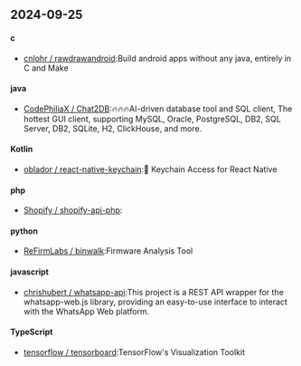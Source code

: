 ## 2024-09-25
#### c
* [cnlohr / rawdrawandroid](https://github.com/cnlohr/rawdrawandroid):Build android apps without any java, entirely in C and Make
#### java
* [CodePhiliaX / Chat2DB](https://github.com/CodePhiliaX/Chat2DB):🔥🔥🔥AI-driven database tool and SQL client, The hottest GUI client, supporting MySQL, Oracle, PostgreSQL, DB2, SQL Server, DB2, SQLite, H2, ClickHouse, and more.
#### Kotlin
* [oblador / react-native-keychain](https://github.com/oblador/react-native-keychain):🔑 Keychain Access for React Native
#### php
* [Shopify / shopify-api-php](https://github.com/Shopify/shopify-api-php):
#### python
* [ReFirmLabs / binwalk](https://github.com/ReFirmLabs/binwalk):Firmware Analysis Tool
#### javascript
* [chrishubert / whatsapp-api](https://github.com/chrishubert/whatsapp-api):This project is a REST API wrapper for the whatsapp-web.js library, providing an easy-to-use interface to interact with the WhatsApp Web platform.
#### TypeScript
* [tensorflow / tensorboard](https://github.com/tensorflow/tensorboard):TensorFlow's Visualization Toolkit
